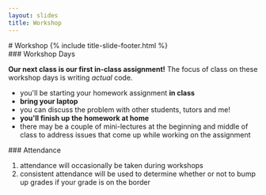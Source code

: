 ```yaml
---
layout: slides
title: Workshop
---
```

<section markdown="block" class="title-slide">
# Workshop
{% include title-slide-footer.html %}
</section>


<section markdown="block">
### Workshop Days

__Our next class is our first in-class assignment!__ The focus of class on these workshop days is writing _actual_ code.

* you'll be starting your homework assignment __in class__
* __bring your laptop__
* you can discuss the problem with other students, tutors and me!
* __you'll finish up the homework at home__
* there may be a couple of mini-lectures at the beginning and middle of class to address issues that come up while working on the assignment
</section>

<section markdown="block">
### Attendance

1. attendance will occasionally be taken during workshops
2. consistent attendance will be used to determine whether or not to bump up grades if your grade is on the border

</section>

